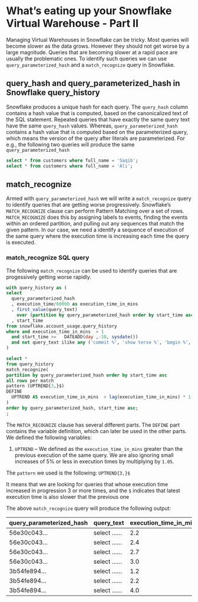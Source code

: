 # What’s eating up your Snowflake Virtual Warehouse - Part II

Managing Virtual Warehouses in Snowflake can be tricky. Most queries will become slower as the data grows. However they should not get worse by a large magnitude. Queries that are becoming slower at a rapid pace are usually the problematic ones. To identify such queries we can use `query_parameterized_hash` and a `match_recognize` query in Snowflake.

## query_hash and query_parameterized_hash in Snowflake query_history
Snowflake produces a unique hash for each query. The `query_hash` column contains a hash value that is computed, based on the canonicalized text of the SQL statement. Repeated queries that have exactly the same query text have the same `query_hash` values. Whereas, `query_parameterized_hash` contains a hash value that is computed based on the parameterized query, which means the version of the query after literals are parameterized. For e.g., the following two queries will produce the same `query_parameterized_hash`

```sql
select * from customers where full_name = 'Saqib';
select * from customers where full_name = 'Ali';
```

## match_recognize

Armed with `query_parameterized_hash` we will write a `match_recognize` query to identify queries that are getting worse progressively.  Snowflake’s `MATCH_RECOGNIZE` clause can perform Pattern Matching over a set of rows. `MATCH_RECOGNIZE` does this by assigning labels to events, finding the events within an ordered partition, and pulling out any sequences that match the given pattern. In our case, we need a identify a sequence of execution of the same query where the execution time is increasing each time the query is executed.

### match_recognize SQL query

The following `match_recognize` can be used to identify queries that are progessively getting worse rapidly. 

```sql
with query_history as (
select
  query_parameterized_hash
  , execution_time/60000 as execution_time_in_mins
  , first_value(query_text)
    over (partition by query_parameterized_hash order by start_time asc) as query_text
  , start_time
from snowflake.account_usage.query_history
where and execution_time_in_mins  > 1
  and start_time >=   DATEADD(day ,-10, sysdate())
  and not query_text ilike any ('commit %', 'show terse %', 'begin %', 'use %', 'create %')
)

select *
from query_history
match_recognize(
partition by query_parameterized_hash order by start_time asc
all rows per match
pattern (UPTREND{3,}$)
DEFINE
  UPTREND AS execution_time_in_mins  > lag(execution_time_in_mins) * 1.05
)
order by query_parameterized_hash, start_time asc;
;
```

The `MATCH_RECOGNIZE` clause has several different parts. The `DEFINE` part contains the variable definition, which can later be used in the other parts. We defined the following variables:

1. `UPTREND` – We defined as the `execution_time_in_mins` greater than the previous execution of the same query. We are also ignoring small increases of 5% or less in execution times by multiplying by `1.05`.
 
The `pattern` we used is the following: `UPTREND{3,}$`

It means that we are looking for queries that whose execution time increased in progression 3 or more times, and the `$` indicates that latest execution time is also slower that the previous one

The above `match_recognize` query will produce the following output:

|query_parameterized_hash|query_text|execution_time_in_mins|start_time|
|------------------------|----------|----------------------|----------|
|56e30c043…              |select …… |2.2                   |…|
|56e30c043…              |select …… |2.4                   |…|
|56e30c043…              |select …… |2.7                   |…|
|56e30c043…              |select …… |3.0                   |…|
|3b54fe894…              |select …… |1.2                   |…|
|3b54fe894…              |select …… |2.2                   |…|
|3b54fe894…              |select …… |4.0                   |…|
